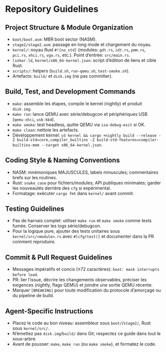 # Repository Guidelines

## Project Structure & Module Organization
- `boot/boot.asm`: MBR boot sector (NASM).
- `stage2/stage2.asm`: passage en long mode et chargement du noyau.
- `kernel/`: noyau Rust `#![no_std]` (modules: `gdt.rs`, `idt.rs`, `pmm.rs`, `pci.rs`, `xhci.rs`, `vga.rs`, etc.). Point d’entrée: `src/main.rs`.
- `linker.ld`, `kernel/x86_64-kernel.json`: script d’édition de liens et cible Rust.
- `scripts/`: helpers (`build.sh`, `run-qemu.sh`, `test-smoke.sh`).
- Artefacts: `build/` et `disk.img` (ne pas committer).

## Build, Test, and Development Commands
- `make`: assemble les étapes, compile le kernel (nightly) et produit `disk.img`.
- `make run`: lance QEMU avec série/debugcon et périphériques USB (`qemu-xhci`, `usb-kbd`).
- `make smoke`: test headless, quitte QEMU via `isa-debug-exit` si OK.
- `make clean`: nettoie les artefacts.
- Développement kernel: `cd kernel && cargo +nightly build --release -Z build-std=core,compiler_builtins -Z build-std-features=compiler-builtins-mem --target x86_64-kernel.json`.

## Coding Style & Naming Conventions
- NASM: mnémoniques MAJUSCULES, labels minuscules; commentaires brefs sur les routines.
- Rust: `snake_case` pour fichiers/modules; API publiques minimales; garder les nouveautés derrière des `cfg` si expérimental.
- Formatage: exécuter `cargo fmt` dans `kernel/` avant commit.

## Testing Guidelines
- Pas de harnais complet: utiliser `make run` et `make smoke` comme tests fumée. Conserver les logs série/debugcon.
- Pour la logique pure, ajouter des tests unitaires sous `kernel/src/<module>.rs` avec `#[cfg(test)]` et documenter dans la PR comment reproduire.

## Commit & Pull Request Guidelines
- Messages impératifs et concis (≤72 caractères): `boot: mask interrupts before load`.
- PR: lier l’issue, décrire les changements observables, préciser les exigences (nightly, flags QEMU) et joindre une sortie QEMU récente.
- Marquer `[BREAKING]` pour toute modification du protocole d’amorçage ou du pipeline de build.

## Agent-Specific Instructions
- Placez le code au bon niveau: assembleur sous `boot/`/`stage2/`, Rust sous `kernel/src/`.
- N’émettez pas `disk.img`/`build/` dans Git; respectez ce guide dans tout le sous-arbre.
- Avant de pousser: `make`, `make run` (ou `make smoke`), et formatez le code.
